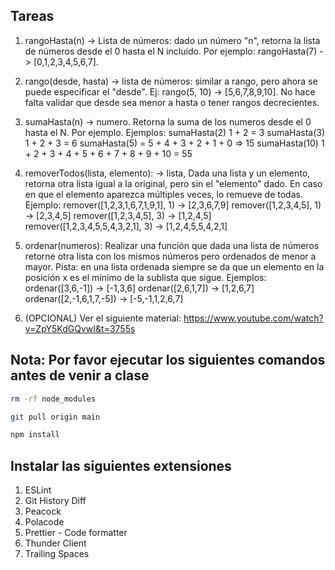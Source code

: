## Tareas

1. rangoHasta(n) -> Lista de números: dado un número "n", retorna la lista de números desde el 0 hasta el N incluído. Por ejemplo: rangoHasta(7) -> [0,1,2,3,4,5,6,7].

2. rango(desde, hasta) -> lista de números: similar a rango, pero ahora se puede especificar el "desde". Ej: rango(5, 10) -> [5,6,7,8,9,10]. No hace falta validar que desde sea menor a hasta o tener rangos decrecientes.

3. sumaHasta(n) -> numero. Retorna la suma de los numeros desde el 0 hasta el N. Por ejemplo.
   Ejemplos:
   sumaHasta(2) 1 + 2 = 3
   sumaHasta(3) 1 + 2 + 3 = 6
   sumaHasta(5) = 5 + 4 + 3 + 2 + 1 + 0 => 15
   sumaHasta(10) 1 + 2 + 3 + 4 + 5 + 6 + 7 + 8 + 9 + 10 = 55

4. removerTodos(lista, elemento): -> lista, Dada una lista y un elemento, retorna otra lista igual a la original, pero sin el "elemento" dado. En caso en que el elemento aparezca múltiples veces, lo remueve de todas.
   Ejemplo:
   remover([1,2,3,1,6,7,1,9,1], 1) -> [2,3,6,7,9]
   remover([1,2,3,4,5], 1) -> [2,3,4,5]
   remover([1,2,3,4,5], 3) -> [1,2,4,5]
   remover([1,2,3,4,5,5,4,3,2,1], 3) -> [1,2,4,5,5,4,2,1]

5. ordenar(numeros): Realizar una función que dada una lista de números retorne otra lista con los mismos números pero ordenados de menor a mayor. Pista: en una lista ordenada siempre se da que un elemento en la posición x es el mínimo de la sublista que sigue.
   Ejemplos:
   ordenar([3,6,-1]) -> [-1,3,6]
   ordenar([2,6,1,7]) -> [1,2,6,7]
   ordenar([2,-1,6,1,7,-5]) -> [-5,-1,1,2,6,7]

6. (OPCIONAL) Ver el siguiente material:
   https://www.youtube.com/watch?v=ZpY5KdGQvwI&t=3755s

## Nota: Por favor ejecutar los siguientes comandos antes de venir a clase

```sh
rm -rf node_modules
```

```sh
git pull origin main
```

```sh
npm install
```

## Instalar las siguientes extensiones

1. ESLint
2. Git History Diff
3. Peacock
4. Polacode
5. Prettier - Code formatter
6. Thunder Client
7. Trailing Spaces
